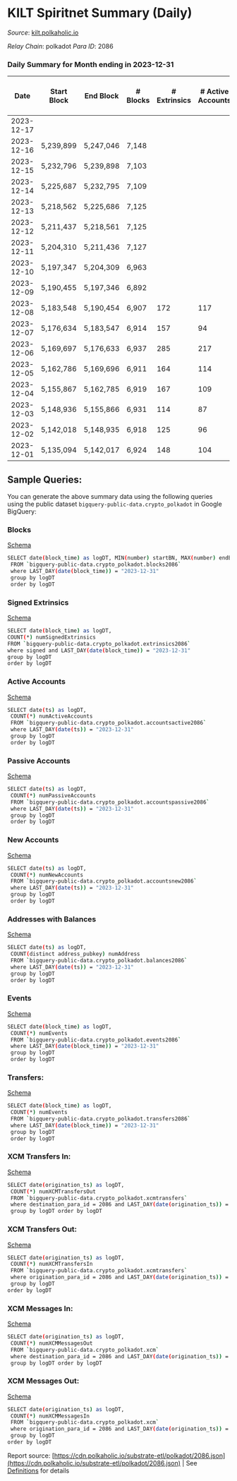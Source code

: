 # KILT Spiritnet Summary (Daily)

_Source_: [kilt.polkaholic.io](https://kilt.polkaholic.io)

*Relay Chain*: polkadot
*Para ID*: 2086



### Daily Summary for Month ending in 2023-12-31


| Date    | Start Block | End Block | # Blocks | # Extrinsics | # Active Accounts | # Passive Accounts | # New Accounts | # Addresses | # Events  | # Transfers ($USD) | # XCM Transfers In ($USD) | # XCM Transfers Out ($USD) | # XCM In | # XCM Out | Issues |
|---------|-------------|-----------|----------|--------------|-------------------|--------------------|----------------|-------------|-----------|--------------------|---------------------------|----------------------------|----------|-----------|--------|
| 2023-12-17 |  |  |  |  |  |  |  |  |  |   |   |   |  |  |  |
| 2023-12-16 | 5,239,899 | 5,247,046 | 7,148 |  |  |  |  |  |  |   |   |   |  |  |  |
| 2023-12-15 | 5,232,796 | 5,239,898 | 7,103 |  |  |  |  |  |  |   |   |   |  |  |  |
| 2023-12-14 | 5,225,687 | 5,232,795 | 7,109 |  |  |  |  |  |  |   |   |   |  |  |  |
| 2023-12-13 | 5,218,562 | 5,225,686 | 7,125 |  |  |  |  |  |  |   |   |   |  |  |  |
| 2023-12-12 | 5,211,437 | 5,218,561 | 7,125 |  |  |  |  |  |  |   |   |   |  |  |  |
| 2023-12-11 | 5,204,310 | 5,211,436 | 7,127 |  |  |  |  |  |  |   |   |   |  |  |  |
| 2023-12-10 | 5,197,347 | 5,204,309 | 6,963 |  |  |  |  |  |  |   |   |   |  |  |  |
| 2023-12-09 | 5,190,455 | 5,197,346 | 6,892 |  |  |  |  | 19,507 |  |   |   |   |  |  |  |
| 2023-12-08 | 5,183,548 | 5,190,454 | 6,907 | 172 | 117 | 17 | 9 | 19,502 | 36,039 | 78  |   |   |  |  |  |
| 2023-12-07 | 5,176,634 | 5,183,547 | 6,914 | 157 | 94 | 23 | 15 | 19,496 | 35,938 | 74  |   |   |  |  |  |
| 2023-12-06 | 5,169,697 | 5,176,633 | 6,937 | 285 | 217 | 11 | 10 | 19,483 | 37,001 | 168  |   |   |  |  |  |
| 2023-12-05 | 5,162,786 | 5,169,696 | 6,911 | 164 | 114 | 15 | 6 | 19,475 | 36,038 | 66  |   |   |  |  |  |
| 2023-12-04 | 5,155,867 | 5,162,785 | 6,919 | 167 | 109 | 10 | 8 | 19,471 | 36,097 | 58  |   |   |  |  |  |
| 2023-12-03 | 5,148,936 | 5,155,866 | 6,931 | 114 | 87 | 13 | 6 | 19,467 | 37,093 | 33  |   |   |  |  |  |
| 2023-12-02 | 5,142,018 | 5,148,935 | 6,918 | 125 | 96 | 16 |  | 19,463 | 35,705 | 51  |   |   |  |  |  |
| 2023-12-01 | 5,135,094 | 5,142,017 | 6,924 | 148 | 104 | 13 | 12 | 19,455 | 35,999 | 53  |   |   |  |  |  |

## Sample Queries:
You can generate the above summary data using the following queries using the public dataset `bigquery-public-data.crypto_polkadot` in Google BigQuery:


### Blocks 

[Schema](https://github.com/colorfulnotion/substrate-etl/blob/main/schema/blocks.json)

```bash
SELECT date(block_time) as logDT, MIN(number) startBN, MAX(number) endBN, COUNT(*) numBlocks 
 FROM `bigquery-public-data.crypto_polkadot.blocks2086`  
 where LAST_DAY(date(block_time)) = "2023-12-31" 
 group by logDT 
 order by logDT
```

### Signed Extrinsics 

[Schema](https://github.com/colorfulnotion/substrate-etl/blob/main/schema/extrinsics.json)

```bash
SELECT date(block_time) as logDT, 
COUNT(*) numSignedExtrinsics 
FROM `bigquery-public-data.crypto_polkadot.extrinsics2086`  
where signed and LAST_DAY(date(block_time)) = "2023-12-31" 
group by logDT 
order by logDT
```

### Active Accounts 

[Schema](https://github.com/colorfulnotion/substrate-etl/blob/main/schema/accountsactive.json)

```bash
SELECT date(ts) as logDT, 
 COUNT(*) numActiveAccounts 
 FROM `bigquery-public-data.crypto_polkadot.accountsactive2086` 
 where LAST_DAY(date(ts)) = "2023-12-31" 
 group by logDT 
 order by logDT
```

### Passive Accounts 

[Schema](https://github.com/colorfulnotion/substrate-etl/blob/main/schema/accountspassive.json)

```bash
SELECT date(ts) as logDT, 
 COUNT(*) numPassiveAccounts 
 FROM `bigquery-public-data.crypto_polkadot.accountspassive2086` 
 where LAST_DAY(date(ts)) = "2023-12-31" 
 group by logDT 
 order by logDT
```

### New Accounts 

[Schema](https://github.com/colorfulnotion/substrate-etl/blob/main/schema/accountsnew.json)

```bash
SELECT date(ts) as logDT, 
 COUNT(*) numNewAccounts 
 FROM `bigquery-public-data.crypto_polkadot.accountsnew2086` 
 where LAST_DAY(date(ts)) = "2023-12-31" 
 group by logDT
 order by logDT
```

### Addresses with Balances 

[Schema](https://github.com/colorfulnotion/substrate-etl/blob/main/schema/balances.json)

```bash
SELECT date(ts) as logDT,
 COUNT(distinct address_pubkey) numAddress 
 FROM `bigquery-public-data.crypto_polkadot.balances2086` 
 where LAST_DAY(date(ts)) = "2023-12-31" 
 group by logDT 
 order by logDT
```

### Events 

[Schema](https://github.com/colorfulnotion/substrate-etl/blob/main/schema/events.json)

```bash
SELECT date(block_time) as logDT, 
 COUNT(*) numEvents 
 FROM `bigquery-public-data.crypto_polkadot.events2086` 
 where LAST_DAY(date(block_time)) = "2023-12-31" 
 group by logDT 
 order by logDT
```

### Transfers:

[Schema](https://github.com/colorfulnotion/substrate-etl/blob/main/schema/transfers.json)

```bash
SELECT date(block_time) as logDT, 
 COUNT(*) numEvents 
 FROM `bigquery-public-data.crypto_polkadot.transfers2086` 
 where LAST_DAY(date(block_time)) = "2023-12-31" 
 group by logDT 
 order by logDT
```

### XCM Transfers In: 

[Schema](https://github.com/colorfulnotion/substrate-etl/blob/main/schema/xcmtransfers.json)

```bash
SELECT date(origination_ts) as logDT, 
 COUNT(*) numXCMTransfersOut 
 FROM `bigquery-public-data.crypto_polkadot.xcmtransfers` 
 where destination_para_id = 2086 and LAST_DAY(date(origination_ts)) = "2023-12-31" 
 group by logDT order by logDT
```

### XCM Transfers Out: 

[Schema](https://github.com/colorfulnotion/substrate-etl/blob/main/schema/xcmtransfers.json)

```bash
SELECT date(origination_ts) as logDT, 
 COUNT(*) numXCMTransfersIn 
 FROM `bigquery-public-data.crypto_polkadot.xcmtransfers` 
 where origination_para_id = 2086 and LAST_DAY(date(origination_ts)) = "2023-12-31" 
 group by logDT 
order by logDT
```

### XCM Messages In: 

[Schema](https://github.com/colorfulnotion/substrate-etl/blob/main/schema/xcm.json)

```bash
SELECT date(origination_ts) as logDT, 
 COUNT(*) numXCMMessagesOut 
 FROM `bigquery-public-data.crypto_polkadot.xcm` 
 where destination_para_id = 2086 and LAST_DAY(date(origination_ts)) = "2023-12-31" 
 group by logDT order by logDT
```

### XCM Messages Out: 

[Schema](https://github.com/colorfulnotion/substrate-etl/blob/main/schema/xcm.json)

```bash
SELECT date(origination_ts) as logDT, 
 COUNT(*) numXCMMessagesIn 
 FROM `bigquery-public-data.crypto_polkadot.xcm` 
 where origination_para_id = 2086 and LAST_DAY(date(origination_ts)) = "2023-12-31" 
 group by logDT 
order by logDT
```


Report source: [https://cdn.polkaholic.io/substrate-etl/polkadot/2086.json](https://cdn.polkaholic.io/substrate-etl/polkadot/2086.json) | See [Definitions](/DEFINITIONS.md) for details
